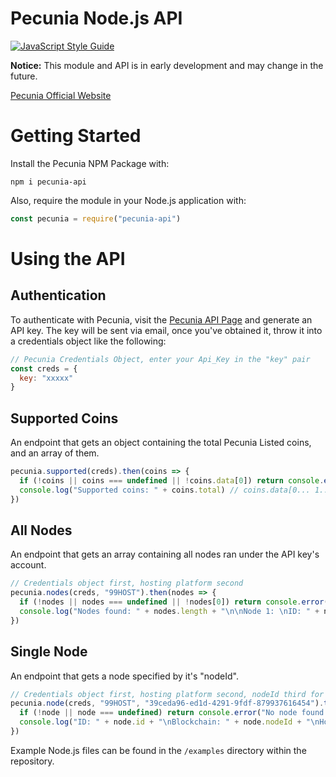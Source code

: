 # Pecunia Node.js API

[![JavaScript Style Guide](https://cdn.rawgit.com/standard/standard/master/badge.svg)](https://github.com/standard/standard)

**Notice:** This module and API is in early development and may change in the future.

[Pecunia Official Website](https://pecuniaplatform.io/)

# Getting Started

Install the Pecunia NPM Package with:
```
npm i pecunia-api
```
Also, require the module in your Node.js application with:
```js
const pecunia = require("pecunia-api")
```

# Using the API

## Authentication

To authenticate with Pecunia, visit the [Pecunia API Page](https://pecuniaplatform.io/api-access) and generate an API key. The key will be sent via email, once you've obtained it, throw it into a credentials object like the following:

```js
// Pecunia Credentials Object, enter your Api_Key in the "key" pair
const creds = {
  key: "xxxxx"
}
```

## Supported Coins

An endpoint that gets an object containing the total Pecunia Listed coins, and an array of them.

```js
pecunia.supported(creds).then(coins => {
  if (!coins || coins === undefined || !coins.data[0]) return console.error("No coins found on Pecunia") // This would be a strange error 🤨
  console.log("Supported coins: " + coins.total) // coins.data[0... 1... 2... ect] would access data for each coin individually
})
```

## All Nodes

An endpoint that gets an array containing all nodes ran under the API key's account.

```js
// Credentials object first, hosting platform second
pecunia.nodes(creds, "99HOST").then(nodes => {
  if (!nodes || nodes === undefined || !nodes[0]) return console.error("No nodes found on Pecunia")
  console.log("Nodes found: " + nodes.length + "\n\nNode 1: \nID: " + nodes[0].id + "\nBlockchain: " + nodes[0].nodeId + "\nHosting Type: " + nodes[0].platform)
})
```

## Single Node

An endpoint that gets a node specified by it's "nodeId".

```js
// Credentials object first, hosting platform second, nodeId third for the specific node you want to view
pecunia.node(creds, "99HOST", "39ceda96-ed1d-4291-9fdf-879937616454").then(node => {
  if (!node || node === undefined) return console.error("No node found on Pecunia")
  console.log("ID: " + node.id + "\nBlockchain: " + node.nodeId + "\nHosting Type: " + node.platform)
})
```

Example Node.js files can be found in the `/examples` directory within the repository.
